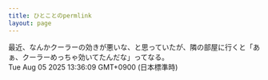 ```yaml
---
title: ひとことのpermlink
layout: page
---
```

<div class="box" dt="1754368569574">
  最近、なんかクーラーの効きが悪いな、と思っていたが、隣の部屋に行くと「あぁ、クーラーめっちゃ効いてたんだな」ってなる。
  <div class="content is-small">Tue Aug 05 2025 13:36:09 GMT+0900 (日本標準時)</div>
</div>
